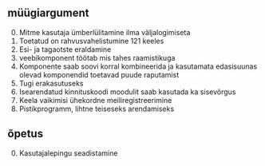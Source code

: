 ## müügiargument

0. Mitme kasutaja ümberlülitamine ilma väljalogimiseta
1. Toetatud on rahvusvahelistumine 121 keeles
2. Esi- ja tagaotste eraldamine
3. veebikomponent töötab mis tahes raamistikuga
4. Komponente saab soovi korral kombineerida ja kasutamata edasisuunas olevad komponendid toetavad puude raputamist
5. Tugi erakasutuseks
6. Isearendatud kinnituskoodi moodulit saab kasutada ka sisevõrgus
7. Keela vaikimisi ühekordne meiliregistreerimine
8. Pistikprogramm, lihtne teiseseks arendamiseks

## õpetus

0. Kasutajalepingu seadistamine